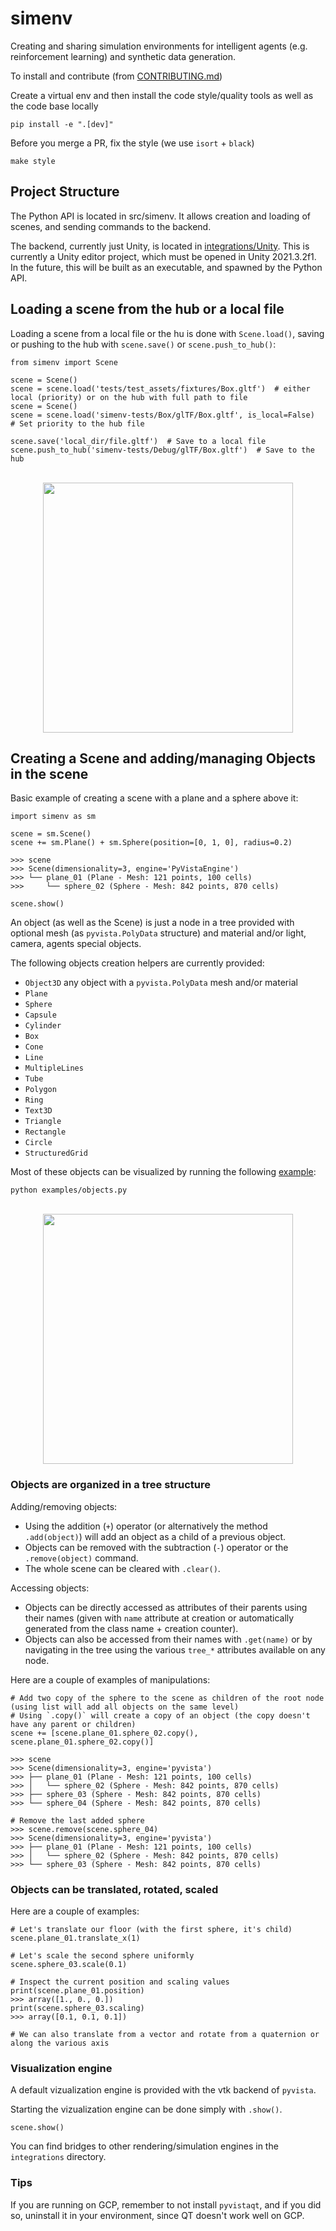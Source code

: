 # simenv
Creating and sharing simulation environments for intelligent agents (e.g. reinforcement learning) and synthetic data generation.

To install and contribute (from [CONTRIBUTING.md](CONTRIBUTING.md))

Create a virtual env and then install the code style/quality tools as well as the code base locally
```
pip install -e ".[dev]"
```
Before you merge a PR, fix the style (we use `isort` + `black`)
```
make style
```

## Project Structure

The Python API is located in src/simenv. It allows creation and loading of scenes, and sending commands to the backend.

The backend, currently just Unity, is located in [integrations/Unity](integrations/Unity). 
This is currently a Unity editor project, which must be opened in Unity 2021.3.2f1. 
In the future, this will be built as an executable, and spawned by the Python API.

## Loading a scene from the hub or a local file

Loading a scene from a local file or the hu is done with `Scene.load()`, saving or pushing to the hub with `scene.save()` or `scene.push_to_hub()`:

```
from simenv import Scene

scene = Scene()
scene = scene.load('tests/test_assets/fixtures/Box.gltf')  # either local (priority) or on the hub with full path to file
scene = Scene()
scene = scene.load('simenv-tests/Box/glTF/Box.gltf', is_local=False)  # Set priority to the hub file

scene.save('local_dir/file.gltf')  # Save to a local file
scene.push_to_hub('simenv-tests/Debug/glTF/Box.gltf')  # Save to the hub
```
<p align="center">
    <br>
    <img src="https://user-images.githubusercontent.com/10695622/191554717-acba4764-a4f4-4609-834a-39ddb50b844a.png" width="400"/>
    <br>
<p>

## Creating a Scene and adding/managing Objects in the scene

Basic example of creating a scene with a plane and a sphere above it:
```
import simenv as sm

scene = sm.Scene()
scene += sm.Plane() + sm.Sphere(position=[0, 1, 0], radius=0.2)

>>> scene
>>> Scene(dimensionality=3, engine='PyVistaEngine')
>>> └── plane_01 (Plane - Mesh: 121 points, 100 cells)
>>>     └── sphere_02 (Sphere - Mesh: 842 points, 870 cells)

scene.show()
```

An object (as well as the Scene) is just a node in a tree provided with optional mesh (as `pyvista.PolyData` structure) and material and/or light, camera, agents special objects.

The following objects creation helpers are currently provided:
- `Object3D` any object with a `pyvista.PolyData` mesh and/or material
- `Plane`
- `Sphere`
- `Capsule`
- `Cylinder`
- `Box`
- `Cone`
- `Line`
- `MultipleLines`
- `Tube`
- `Polygon`
- `Ring`
- `Text3D`
- `Triangle`
- `Rectangle`
- `Circle`
- `StructuredGrid`

Most of these objects can be visualized by running the following [example](https://github.com/huggingface/simenv/tree/main/examples/objects.py):
```
python examples/objects.py
```
<p align="center">
    <br>
    <img src="https://user-images.githubusercontent.com/10695622/191562825-49d4c692-a1ed-44e9-bdb9-da5f0bfb9828.png" width="400"/>
    <br>
<p>

### Objects are organized in a tree structure

Adding/removing objects:
- Using the addition (`+`) operator (or alternatively the method `.add(object)`) will add an object as a child of a previous object.
- Objects can be removed with the subtraction (`-`) operator or the `.remove(object)` command.
- The whole scene can be cleared with `.clear()`.

Accessing objects:
- Objects can be directly accessed as attributes of their parents using their names (given with  `name` attribute at creation or automatically generated from the class name + creation counter).
- Objects can also be accessed from their names with `.get(name)` or by navigating in the tree using the various `tree_*` attributes available on any node.

Here are a couple of examples of manipulations:

```
# Add two copy of the sphere to the scene as children of the root node (using list will add all objects on the same level)
# Using `.copy()` will create a copy of an object (the copy doesn't have any parent or children)
scene += [scene.plane_01.sphere_02.copy(), scene.plane_01.sphere_02.copy()]

>>> scene
>>> Scene(dimensionality=3, engine='pyvista')
>>> ├── plane_01 (Plane - Mesh: 121 points, 100 cells)
>>> │   └── sphere_02 (Sphere - Mesh: 842 points, 870 cells)
>>> ├── sphere_03 (Sphere - Mesh: 842 points, 870 cells)
>>> └── sphere_04 (Sphere - Mesh: 842 points, 870 cells)

# Remove the last added sphere
>>> scene.remove(scene.sphere_04)
>>> Scene(dimensionality=3, engine='pyvista')
>>> ├── plane_01 (Plane - Mesh: 121 points, 100 cells)
>>> │   └── sphere_02 (Sphere - Mesh: 842 points, 870 cells)
>>> └── sphere_03 (Sphere - Mesh: 842 points, 870 cells)
```

### Objects can be translated, rotated, scaled
Here are a couple of examples:
```
# Let's translate our floor (with the first sphere, it's child)
scene.plane_01.translate_x(1)

# Let's scale the second sphere uniformly
scene.sphere_03.scale(0.1)

# Inspect the current position and scaling values
print(scene.plane_01.position)
>>> array([1., 0., 0.])
print(scene.sphere_03.scaling)
>>> array([0.1, 0.1, 0.1])

# We can also translate from a vector and rotate from a quaternion or along the various axis
```

### Visualization engine

A default vizualization engine is provided with the vtk backend of `pyvista`.

Starting the vizualization engine can be done simply with `.show()`.
```
scene.show()
```

You can find bridges to other rendering/simulation engines in the `integrations` directory.

### Tips

If you are running on GCP, remember to not install `pyvistaqt`, and if you did so, uninstall it in your environment, since QT doesn't work well on GCP.
